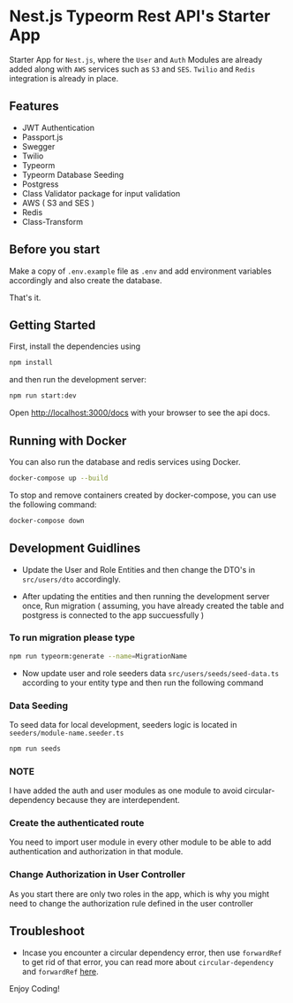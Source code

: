 # Nest.js Typeorm Rest API's Starter App

Starter App for `Nest.js`, where the `User` and `Auth` Modules are already added along with `AWS` services such as `S3` and `SES`. `Twilio` and `Redis` integration is already in place.

## Features

- JWT Authentication
- Passport.js
- Swegger
- Twilio
- Typeorm
- Typeorm Database Seeding
- Postgress
- Class Validator package for input validation
- AWS ( S3 and SES )
- Redis
- Class-Transform

## Before you start

Make a copy of `.env.example` file as `.env` and add environment variables accordingly and also create the database.

That's it.

## Getting Started

First, install the dependencies using

```bash
npm install
```

and then run the development server:

```bash
npm run start:dev
```

Open [http://localhost:3000/docs](http://localhost:3000/docs) with your browser to see the api docs.

## Running with Docker

You can also run the database and redis services using Docker.

```bash
docker-compose up --build
```
To stop and remove containers created by docker-compose, you can use the following command:

```bash
docker-compose down
```

## Development Guidlines

- Update the User and Role Entities and then change the DTO's in `src/users/dto` accordingly.

- After updating the entities and then running the development server once, Run migration ( assuming, you have already created the table and postgress is connected to the app succuessfully )

### To run migration please type

```bash
npm run typeorm:generate --name=MigrationName
```

- Now update user and role seeders data `src/users/seeds/seed-data.ts` according to your entity type and then run the following command

### Data Seeding

To seed data for local development, seeders logic is located in `seeders/module-name.seeder.ts`

```bash
npm run seeds
```

### NOTE

I have added the auth and user modules as one module to avoid circular-dependency because they are interdependent.

### Create the authenticated route

You need to import user module in every other module to be able to add authentication and authorization in that module.

### Change Authorization in User Controller

As you start there are only two roles in the app, which is why you might need to change the authorization rule defined in the user controller

## Troubleshoot

- Incase you encounter a circular dependency error, then use `forwardRef` to get rid of that error, you can read more about `circular-dependency` and `forwardRef` [here](https://docs.nestjs.com/fundamentals/circular-dependency).

Enjoy Coding!
